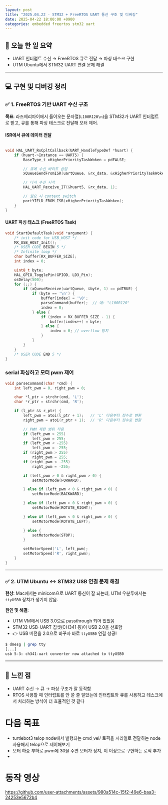 ```yaml
---
layout: post
title: "2025.04.22 - STM32 + FreeRTOS UART 통신 구조 및 디버깅"
date: 2025-04-22 18:00:00 +0900
categories: embedded freertos stm32 uart
---
```


## 📌 오늘 한 일 요약
- UART 인터럽트 수신 → FreeRTOS 큐로 전달 → 파싱 태스크 구현
- UTM Ubuntu에서 STM32 UART 연결 문제 해결

---

## 💻 구현 및 디버깅 정리

### ✅ 1. FreeRTOS 기반 UART 수신 구조

**목표**: 라즈베리파이에서 들어오는 문자열(`L100R120\n`)을 STM32가 UART 인터럽트로 받고, 큐를 통해 파싱 태스크로 전달해 모터 제어.

#### ISR에서 큐에 데이터 전달

```c

void HAL_UART_RxCpltCallback(UART_HandleTypeDef *huart) {
	if (huart->Instance == UART5) {
		BaseType_t xHigherPriorityTaskWoken = pdFALSE;

		// 큐에 수신 바이트 삽입
		xQueueSendFromISR(uartQueue, &rx_data, &xHigherPriorityTaskWoken);

		// 다시 수신 시작
		HAL_UART_Receive_IT(&huart5, &rx_data, 1);

		// 필요 시 context switch
		portYIELD_FROM_ISR(xHigherPriorityTaskWoken);
	}
}
```

#### UART 파싱 태스크 (FreeRTOS Task)

```c
void StartDefaultTask(void *argument) {
	/* init code for USB_HOST */
	MX_USB_HOST_Init();
	/* USER CODE BEGIN 5 */
	/* Infinite loop */
	char buffer[RX_BUFFER_SIZE];
	int index = 0;

	uint8_t byte;
	HAL_GPIO_TogglePin(GPIOD, LD3_Pin);
	osDelay(500);
	for (;;) {
		if (xQueueReceive(uartQueue, &byte, 1) == pdTRUE) {
			if (byte == '\n') {
				buffer[index] = '\0';
				parseCommand(buffer);  // 예: "L100R120"
				index = 0;
			} else {
				if (index < RX_BUFFER_SIZE - 1) {
					buffer[index++] = byte;
				} else {
					index = 0; // overflow 방지
				}
			}
		}
	}
	/* USER CODE END 5 */
}
```
### serial 파싱하고 모터 pwm 제어
```c
void parseCommand(char *cmd) {
	int left_pwm = 0, right_pwm = 0;

	char *l_ptr = strchr(cmd, 'L');
	char *r_ptr = strchr(cmd, 'R');

	if (l_ptr && r_ptr) {
		left_pwm = atoi(l_ptr + 1);   // 'L' 다음부터 정수로 변환
		right_pwm = atoi(r_ptr + 1);  // 'R' 다음부터 정수로 변환

		// PWM 제한 범위 적용
		if (left_pwm > 255)
			left_pwm = 255;
		if (left_pwm < -255)
			left_pwm = -255;
		if (right_pwm > 255)
			right_pwm = 255;
		if (right_pwm < -255)
			right_pwm = -255;

		if (left_pwm > 0 & right_pwm > 0) {
			setMotorMode(FORWARD);

		} else if (left_pwm < 0 & right_pwm < 0) {
			setMotorMode(BACKWARD);

		} else if (left_pwm > 0 & right_pwm < 0) {
			setMotorMode(ROTATE_RIGHT);

		} else if (left_pwm < 0 & right_pwm > 0) {
			setMotorMode(ROTATE_LEFT);

		} else {
			setMotorMode(STOP);
		}

		setMotorSpeed('L', left_pwm);
		setMotorSpeed('R', right_pwm);
	}
}
```
---

### ✅ 2. UTM Ubuntu ↔ STM32 USB 연결 문제 해결

**현상**: Mac에서는 minicom으로 UART 통신이 잘 되는데, UTM 우분투에서는 `ttyUSB0` 장치가 생기지 않음.

**원인 및 해결**:
- UTM VM에서 USB 3.0으로 passthrough 되어 있었음
- STM32 USB-UART 칩셋(CH341 등)이 USB 2.0을 선호함
- 👉 USB 버전을 2.0으로 바꾸자 바로 `ttyUSB0` 연결 성공!

```bash
$ dmesg | grep tty
[...]
usb 5-3: ch341-uart converter now attached to ttyUSB0
```
---

## 📝 느낀 점

- UART 수신 → 큐 → 파싱 구조가 잘 동작함
- RTOS 사용할 때 인터럽트를 안 쓸 줄 알았는데 인터럽트와 큐를 사용하고 테스크에서 처리하는 방식이 더 효율적인 것 같다

# 다음 목표
- turtlebot3 telop node에서 발행되는 cmd_vel/ 토픽을 시리얼로 전달하는 node 사용해서 telop으로 제어해보기
- 모터 하중 부하로 pwm에 30을 주면 모터가 정지, 이 이상으로 구현하는 로직 추가
- 
# 동작 영상
  https://github.com/user-attachments/assets/980a514c-15f2-49e6-baa3-24253e5672b4
